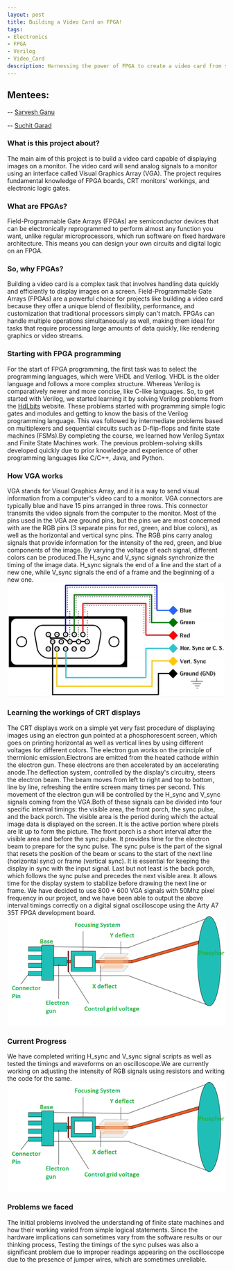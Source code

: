 ```yaml
---
layout: post
title: Building a Video Card on FPGA!
tags: 
- Electronics
- FPGA
- Verilog
- Video_Card
description: Harnessing the power of FPGA to create a video card from scratch.
---
```

## Mentees:
-- [Sarvesh Ganu](https://github.com/MrCheese260)

-- [Suchit Garad](https://github.com/IamLegend509)

### What is this project about?
The main aim of this project is to build a video card capable of displaying images on a monitor. The video card will send analog signals to a monitor using an interface called Visual Graphics Array (VGA). The project requires fundamental knowledge of FPGA boards, CRT monitors’ workings, and electronic logic gates. 
### What are FPGAs?
Field-Programmable Gate Arrays (FPGAs) are semiconductor devices that can be electronically reprogrammed to perform almost any function you want, unlike regular microprocessors, which run software on fixed hardware architecture. This means you can design your own circuits and digital logic on an FPGA. 
### So, why FPGAs?
Building a video card is a complex task that involves handling data quickly and efficiently to display images on a screen. Field-Programmable Gate Arrays (FPGAs) are a powerful choice for projects like building a video card because they offer a unique blend of flexibility, performance, and customization that traditional processors simply can't match. FPGAs can handle multiple operations simultaneously as well, making them ideal for tasks that require processing large amounts of data quickly, like rendering graphics or video streams. 
### Starting with FPGA programming
For the start of FPGA programming, the first task was to select the programming languages, which were VHDL and Verilog. VHDL is the older language and follows a more complex structure. Whereas Verilog is comparatively newer and more concise, like C-like languages. So, to get started with Verilog, we started learning it by solving Verilog problems from the [HdLbits](https://hdlbits.01xz.net/wiki/Main_Page#) website. These problems started with programming simple logic gates and modules and getting to know the basis of the Verilog programming language. This was followed by intermediate problems based on multiplexers and sequential circuits such as D-flip-flops and finite state machines (FSMs).By completing the course, we learned how Verilog Syntax and Finite State Machines work. The previous problem-solving skills developed quickly due to prior knowledge and experience of other programming languages like C/C++, Java, and Python.
### How VGA works
VGA stands for Visual Graphics Array, and it is a way to send visual information from a computer's video card to a monitor. VGA connectors are typically blue and have 15 pins arranged in three rows. This connector transmits the video signals from the computer to the monitor. Most of the pins used in the VGA are ground pins, but the pins we are most concerned with are the RGB pins (3 separate pins for red, green, and blue colors), as well as the horizontal and vertical sync pins. The RGB pins carry analog signals that provide information for the intensity of the red, green, and blue components of the image. By varying the voltage of each signal, different colors can be produced.The H_sync and V_sync signals synchronize the timing of the image data. H_sync signals the end of a line and the start of a new one, while V_sync signals the end of a frame and the beginning of a new one.
![Diagram_of_VGA_connector](/assets/posts/Video_card_on_FPGA/1678689924-2249-BhAkyv.png)
### Learning the workings of CRT displays
The CRT displays work on a simple yet very fast procedure of displaying images using an electron gun pointed at a phosphorescent screen, which goes on printing horizontal as well as vertical lines by using different voltages for different colors. The electron gun works on the principle of thermionic emission.Electrons are emitted from the heated cathode within the electron gun. These electrons are then accelerated by an accelerating anode.The deflection system, controlled by the display's circuitry, steers the electron beam. The beam moves from left to right and top to bottom, line by line, refreshing the entire screen many times per second. This movement of the electron gun will be controlled by the H_sync and V_sync signals coming from the VGA.Both of these signals can be divided into four specific interval timings: the visible area, the front porch, the sync pulse, and the back porch. The visible area is the period during which the actual image data is displayed on the screen. It is the active portion where pixels are lit up to form the picture. The front porch is a short interval after the visible area and before the sync pulse. It provides time for the electron beam to prepare for the sync pulse. The sync pulse is the part of the signal that resets the position of the beam or scans to the start of the next line (horizontal sync) or frame (vertical sync). It is essential for keeping the display in sync with the input signal. Last but not least is the back porch, which follows the sync pulse and precedes the next visible area. It allows time for the display system to stabilize before drawing the next line or frame. We have decided to use 800 * 600 VGA signals with 50Mhz pixel frequency in our project, and we have been able to output the above interval timings correctly on a digital signal oscilloscope using the Arty A7 35T FPGA development board.
![Diagram_of_VGA_connector](/assets/posts/Video_card_on_FPGA/CRT-2.png)
### Current Progress
We have completed writing H_sync and V_sync signal scripts as well as tested the timings and waveforms on an oscilloscope.We are currently working on adjusting the intensity of RGB signals using resistors and writing the code for the same.
![Diagram_of_VGA_connector](/assets/posts/Video_card_on_FPGA/CRT-2.png)
### Problems we faced
The initial problems involved the understanding of finite state machines and how their working varied from simple logical statements. Since the hardware implications can sometimes vary from the software results or our thinking process, Testing the timings of the sync pulses was also a significant problem due to improper readings appearing on the oscilloscope due to the presence of jumper wires, which are sometimes unreliable.
 
